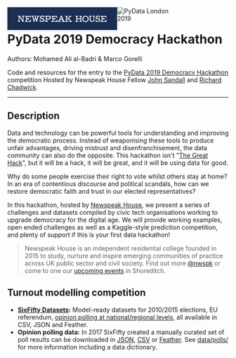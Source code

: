 <div>
    <img src="media/newspeak_logo.png" alt="Newspeak House" width="250px" style="float: left;" />
    &nbsp;&nbsp;
    <img src="https://pydata.org/london2018/static/images/logo.288981a8dfa8.png" alt="PyData London 2019" width="150px"  style="float: left;">
</div>

# PyData 2019 Democracy Hackathon

Authors: Mohamed Ali al-Badri & Marco Gorelli 

Code and resources for the entry to the [PyData 2019 Democracy Hackathon](https://pydata.org/london2019/schedule/presentation/59/) competition Hosted by Newspeak House Fellow [John Sandall](https://twitter.com/john_sandall) and [Richard Chadwick](https://medium.com/@richchad).

- - -

## Description

Data and technology can be powerful tools for understanding and improving the democratic process. Instead of weaponising these tools to produce unfair advantages, driving mistrust and disenfranchisement, the data community can also do the opposite. This hackathon isn't "[The Great Hack](https://www.sciencemuseum.org.uk/see-and-do/great-hack-london-premiere-qa)", but it will be a hack, it will be great, and it will be using data for good.

Why do some people exercise their right to vote whilst others stay at home? In an era of contentious discourse and political scandals, how can we restore democratic faith and trust in our elected representatives?

In this hackathon, hosted by [Newspeak House](https://www.nwspk.com/), we present a series of challenges and datasets compiled by civic tech organisations working to upgrade democracy for the digital age. We will provide working examples, open ended challenges as well as a Kaggle-style prediction competition, and plenty of support if this is your first data hackathon!

> Newspeak House is an independent residential college founded in 2015 to study, nurture and inspire emerging communities of practice across UK public sector and civil society. Find out more [@nwspk](https://twitter.com/nwspk) or come to one our [upcoming events](https://www.nwspk.com/events) in Shoreditch.


## Turnout modelling competition
- **[SixFifty Datasets](https://github.com/six50/pipeline):** Model-ready datasets for 2010/2015 elections, EU referendum, [opinion polling at national/regional levels](https://github.com/six50/pipeline/tree/master/data/polls), all available in CSV, JSON and Feather.
- **Opinion polling data:** In 2017 SixFifty created a manually curated set of poll results can be downloaded in [JSON](https://s3-eu-west-1.amazonaws.com/sixfifty/polls.json), [CSV](https://s3-eu-west-1.amazonaws.com/sixfifty/polls.csv) or [Feather](https://s3-eu-west-1.amazonaws.com/sixfifty/polls.feather). See [data/polls/](https://github.com/six50/hackathon/tree/master/data/polls/) for more information including a data dictionary.

